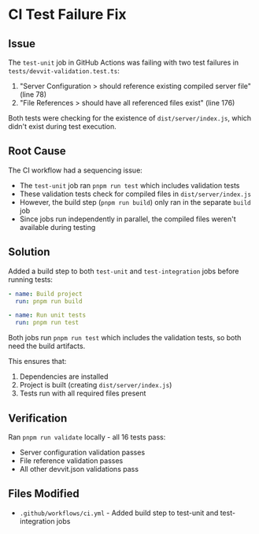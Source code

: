 # CI Test Failure Fix

## Issue
The `test-unit` job in GitHub Actions was failing with two test failures in `tests/devvit-validation.test.ts`:
1. "Server Configuration > should reference existing compiled server file" (line 78)
2. "File References > should have all referenced files exist" (line 176)

Both tests were checking for the existence of `dist/server/index.js`, which didn't exist during test execution.

## Root Cause
The CI workflow had a sequencing issue:
- The `test-unit` job ran `pnpm run test` which includes validation tests
- These validation tests check for compiled files in `dist/server/index.js`
- However, the build step (`pnpm run build`) only ran in the separate `build` job
- Since jobs run independently in parallel, the compiled files weren't available during testing

## Solution
Added a build step to both `test-unit` and `test-integration` jobs before running tests:

```yaml
- name: Build project
  run: pnpm run build

- name: Run unit tests
  run: pnpm run test
```

Both jobs run `pnpm run test` which includes the validation tests, so both need the build artifacts.

This ensures that:
1. Dependencies are installed
2. Project is built (creating `dist/server/index.js`)
3. Tests run with all required files present

## Verification
Ran `pnpm run validate` locally - all 16 tests pass:
- Server configuration validation passes
- File reference validation passes
- All other devvit.json validations pass

## Files Modified
- `.github/workflows/ci.yml` - Added build step to test-unit and test-integration jobs
